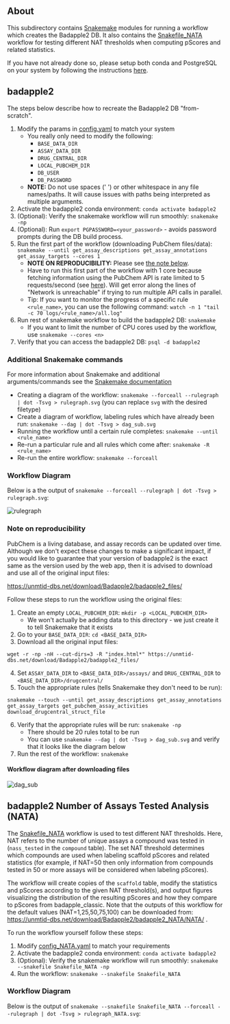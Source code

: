 ## About

This subdirectory contains [Snakemake](https://snakemake.readthedocs.io/en/stable/index.html) modules for running a workflow which creates the Badapple2 DB. It also contains the [Snakefile_NATA](Snakefile_NATA) workflow for testing different NAT thresholds when computing pScores and related statistics.

If you have not already done so, please setup both conda and PostgreSQL on your system by following the instructions [here](../README.md#code-usage).

## badapple2

The steps below describe how to recreate the Badapple2 DB "from-scratch".

1. Modify the params in [config.yaml](config.yaml) to match your system
   - You really only need to modify the following:
     - `BASE_DATA_DIR`
     - `ASSAY_DATA_DIR`
     - `DRUG_CENTRAL_DIR`
     - `LOCAL_PUBCHEM_DIR`
     - `DB_USER`
     - `DB_PASSWORD`
   - **NOTE:** Do not use spaces (' ') or other whitespace in any file names/paths. It will cause issues with paths being interpreted as multiple arguments.
2. Activate the badapple2 conda environment: `conda activate badapple2`
3. (Optional): Verify the snakemake workflow will run smoothly: `snakemake -np`
4. (Optional): Run `export PGPASSWORD=<your_password>` - avoids password prompts during the DB build process.
5. Run the first part of the workflow (downloading PubChem files/data): `snakemake --until get_assay_descriptions get_assay_annotations get_assay_targets --cores 1`
   - **NOTE ON REPRODUCIBILITY:** Please see [the note below](#note-on-reproducibility).
   - Have to run this first part of the workflow with 1 core because fetching information using the PubChem API is rate limited to 5 requests/second (see [here](https://pubchem.ncbi.nlm.nih.gov/docs/programmatic-access)). Will get error along the lines of "Network is unreachable" if trying to run multiple API calls in parallel.
   - Tip: If you want to monitor the progress of a specific rule `<rule_name>`, you can use the following command: `watch -n 1 "tail -c 70 logs/<rule_name>/all.log"`
6. Run rest of snakemake workflow to build the badapple2 DB: `snakemake`
   - If you want to limit the number of CPU cores used by the workflow, use
     `snakemake --cores <n>`
7. Verify that you can access the badapple2 DB: `psql -d badapple2`

### Additional Snakemake commands

For more information about Snakemake and additional arguments/commands see the [Snakemake documentation](https://snakemake.readthedocs.io/en/stable/)

- Creating a diagram of the workflow: `snakemake --forceall --rulegraph | dot -Tsvg > rulegraph.svg` (you can replace `svg` with the desired filetype)
- Create a diagram of workflow, labeling rules which have already been run: `snakemake --dag | dot -Tsvg > dag_sub.svg`
- Running the workflow until a certain rule completes: `snakemake --until <rule_name>`
- Re-run a particular rule and all rules which come after: `snakemake -R <rule_name>`
- Re-run the entire workflow: `snakemake --forceall`

### Workflow Diagram

Below is a the output of `snakemake --forceall --rulegraph | dot -Tsvg > rulegraph.svg`:

![rulegraph](https://github.com/user-attachments/assets/2746ddd0-fdda-4f12-80c6-0f15a5793619)

### Note on reproducibility

PubChem is a living database, and assay records can be updated over time. Although we don't expect these changes to make a significant impact, if you would like to guarantee that your version of badapple2 is the exact same as the version used by the web app, then it is advised to download and use all of the original input files:

https://unmtid-dbs.net/download/Badapple2/badapple2_files/

Follow these steps to run the workflow using the original files:

1. Create an empty `LOCAL_PUBCHEM_DIR`: `mkdir -p <LOCAL_PUBCHEM_DIR>`
   - We won't actually be adding data to this directory - we just create it to tell Snakemake that it exists
2. Go to your `BASE_DATA_DIR`: `cd <BASE_DATA_DIR>`
3. Download all the original input files:

```
wget -r -np -nH --cut-dirs=3 -R "index.html*" https://unmtid-dbs.net/download/Badapple2/badapple2_files/
```

4. Set `ASSAY_DATA_DIR` to `<BASE_DATA_DIR>/assays/` and `DRUG_CENTRAL_DIR` to `<BASE_DATA_DIR>/drugcentral/`
5. Touch the appropriate rules (tells Snakemake they don't need to be run):

```
snakemake --touch --until get_assay_descriptions get_assay_annotations get_assay_targets get_pubchem_assay_activities download_drugcentral_struct_file
```

6. Verify that the appropriate rules will be run: `snakemake -np`
   - There should be 20 rules total to be run
   - You can use `snakemake --dag | dot -Tsvg > dag_sub.svg` and verify that it looks like the diagram below
7. Run the rest of the workflow: `snakemake`

#### Workflow diagram after downloading files

![dag_sub](https://github.com/user-attachments/assets/a2d465ab-ba3c-4224-bbb2-c7f76d651f19)

## badapple2 Number of Assays Tested Analysis (NATA)

The [Snakefile_NATA](Snakefile_NATA) workflow is used to test different NAT thresholds. Here, NAT refers to the number of unique assays a compound was tested in (`nass_tested` in the `compound` table). The set NAT threshold determines which compounds are used when labeling scaffold pScores and related statistics (for example, if NAT=50 then only information from compounds tested in 50 or more assays will be considered when labeling pScores).

The workflow will create copies of the `scaffold` table, modify the statistics and pScores according to the given NAT threshold(s), and output figures visualizing the distribution of the resulting pScores and how they compare to pScores from badapple_classic. Note that the outputs of this workflow for the default values (NAT=1,25,50,75,100) can be downloaded from: https://unmtid-dbs.net/download/Badapple2/badapple2_NATA/NATA/ .

To run the workflow yourself follow these steps:

1. Modify [config_NATA.yaml](config_NATA.yaml) to match your requirements
2. Activate the badapple2 conda environment: `conda activate badapple2`
3. (Optional): Verify the snakemake workflow will run smoothly: `snakemake --snakefile Snakefile_NATA -np`
4. Run the workflow: `snakemake --snakefile Snakefile_NATA`

### Workflow Diagram

Below is the output of `snakemake --snakefile Snakefile_NATA --forceall --rulegraph | dot -Tsvg > rulegraph_NATA.svg`:
